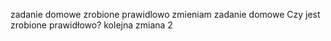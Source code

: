 zadanie domowe zrobione prawidlowo
zmieniam zadanie domowe
Czy jest zrobione prawidłowo?
kolejna zmiana 2
